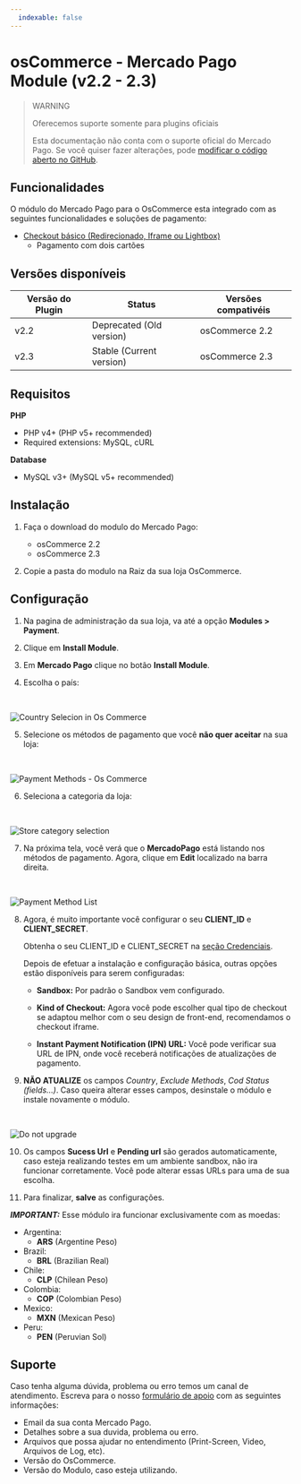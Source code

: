 ```yaml
---
  indexable: false
---
```

# osCommerce - Mercado Pago Module (v2.2 - 2.3)

> WARNING
>
> Oferecemos suporte somente para plugins oficiais
>
> Esta documentação não conta com o suporte oficial do Mercado Pago. Se você quiser fazer alterações, pode [modificar o código aberto no GitHub](https://github.com/mercadopago/devsite-docs/blob/development/guides/plugins/unofficial/os-commerce.pt.md).

## Funcionalidades

O módulo do Mercado Pago para o OsCommerce esta integrado com as seguintes funcionalidades e soluções de pagamento:

* [Checkout básico (Redirecionado, Iframe ou Lightbox)](https://www.mercadopago[FAKER][URL][DOMAIN]/developers/pt/solutions/payments/basic-checkout/receive-payments/)
    * Pagamento com dois cartões


## Versões disponíveis

| Versão do Plugin | Status | Versões compativéis |
| --- | --- | --- |
| v2.2 | Deprecated (Old version) | osCommerce 2.2 |
| v2.3 | Stable (Current version) | osCommerce 2.3 |

## Requisitos

**PHP**

* PHP v4+ (PHP v5+ recommended)
* Required extensions: MySQL, cURL

**Database**

* MySQL v3+ (MySQL v5+ recommended)

## Instalação

1. Faça o download do modulo do Mercado Pago:
    * osCommerce 2.2
    * osCommerce 2.3

2. Copie a pasta do modulo na Raiz da sua loja OsCommerce.

## Configuração

1. Na pagina de administração da sua loja, va até a opção **Modules > Payment**.

2. Clique em  **Install Module**.

3. Em **Mercado Pago** clique no botão **Install Module**.

4. Escolha o país:
<br>

![Country Selecion in Os Commerce](/images/oscommerce/oscommerce-CountrySelection.png)

5. Selecione os métodos de pagamento que você **não quer aceitar** na sua loja:
<br>

![Payment Methods - Os Commerce](/images/oscommerce/oscommerce-PaymentMethodsSelection.png)

6. Seleciona a categoria da loja:
<br>

![Store category selection](/images/oscommerce/oscommerce-CategorySelection.png)

7. Na próxima tela, você verá que o **MercadoPago** está listando nos métodos de pagamento. Agora, clique em **Edit** localizado na barra direita.
<br>

![Payment Method List](/images/oscommerce/oscommerce-PaymentMethodList.png)

8. Agora, é muito importante você configurar o seu **CLIENT_ID** e **CLIENT_SECRET**.

	Obtenha o seu CLIENT_ID e CLIENT_SECRET na [seção Credenciais]([FAKER][CREDENTIALS][URL]).

	Depois de efetuar a instalação e configuração básica, outras opções estão disponíveis para serem configuradas:

	- **Sandbox:** Por padrão o Sandbox vem configurado.

	- **Kind of Checkout:** Agora você pode escolher qual tipo de checkout se adaptou melhor com o seu design de front-end, recomendamos o checkout iframe.

	- **Instant Payment Notification (IPN) URL:** Você pode verificar sua URL de IPN, onde você receberá notificações de atualizações de pagamento.

9. **NÃO ATUALIZE** os campos *Country*, *Exclude Methods*, *Cod Status (fields…)*. Caso queira alterar esses campos, desinstale o módulo e instale novamente o módulo.
<br>

![Do not upgrade](/images/oscommerce/oscommerce-DoNotTouch.png)

10. Os campos **Sucess Url** e **Pending url** são gerados automaticamente, caso esteja realizando testes em um ambiente sandbox, não ira funcionar corretamente. Você pode alterar essas URLs para uma de sua escolha.

11. Para finalizar, **salve** as configurações.

***IMPORTANT:*** Esse módulo ira funcionar exclusivamente com as moedas:

* Argentina:
	* **ARS** (Argentine Peso)
* Brazil:
	* **BRL** (Brazilian Real)
* Chile:
	* **CLP** (Chilean Peso)
* Colombia:
	* **COP** (Colombian Peso)
* Mexico:
	* **MXN** (Mexican Peso)
* Peru:
	* **PEN** (Peruvian Sol)

## Suporte

Caso tenha alguma dúvida, problema ou erro temos um canal de atendimento.
Escreva para o nosso [formulário de apoio](/support) com as seguintes informações:

* Email da sua conta Mercado Pago.
* Detalhes sobre a sua duvida, problema ou erro.
* Arquivos que possa ajudar no entendimento (Print-Screen, Video, Arquivos de Log, etc).
* Versão do OsCommerce.
* Versão do Modulo, caso esteja utilizando.
